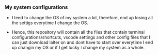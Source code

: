 ### My system configurations

* I tend to change the OS of my system a lot, therefore, end  up losing all the settigs everytime I change the OS.

* Hence, this repository will contain all the files that contain terminal  configurations/shortcuts, vscode settings and other config files that I can just download lalter on and dont have to start over everytime I end up changin my OS or if I get lucky I change my system as a whole.

